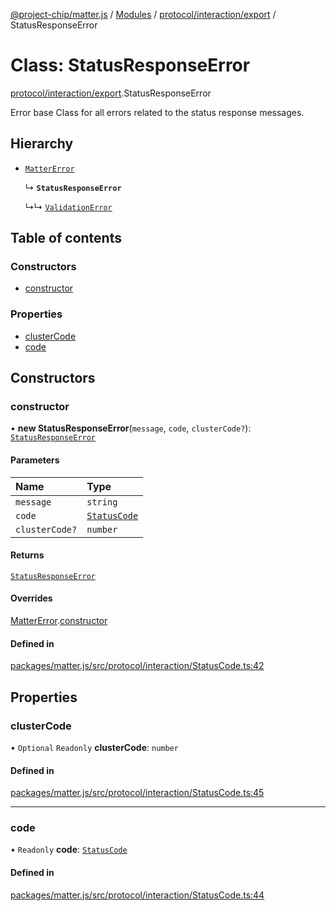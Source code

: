 [@project-chip/matter.js](../README.md) / [Modules](../modules.md) / [protocol/interaction/export](../modules/protocol_interaction_export.md) / StatusResponseError

# Class: StatusResponseError

[protocol/interaction/export](../modules/protocol_interaction_export.md).StatusResponseError

Error base Class for all errors related to the status response messages.

## Hierarchy

- [`MatterError`](common_export.MatterError.md)

  ↳ **`StatusResponseError`**

  ↳↳ [`ValidationError`](common_export.ValidationError.md)

## Table of contents

### Constructors

- [constructor](protocol_interaction_export.StatusResponseError.md#constructor)

### Properties

- [clusterCode](protocol_interaction_export.StatusResponseError.md#clustercode)
- [code](protocol_interaction_export.StatusResponseError.md#code)

## Constructors

### constructor

• **new StatusResponseError**(`message`, `code`, `clusterCode?`): [`StatusResponseError`](protocol_interaction_export.StatusResponseError.md)

#### Parameters

| Name | Type |
| :------ | :------ |
| `message` | `string` |
| `code` | [`StatusCode`](../enums/protocol_interaction_export.StatusCode.md) |
| `clusterCode?` | `number` |

#### Returns

[`StatusResponseError`](protocol_interaction_export.StatusResponseError.md)

#### Overrides

[MatterError](common_export.MatterError.md).[constructor](common_export.MatterError.md#constructor)

#### Defined in

[packages/matter.js/src/protocol/interaction/StatusCode.ts:42](https://github.com/project-chip/matter.js/blob/e87b236f/packages/matter.js/src/protocol/interaction/StatusCode.ts#L42)

## Properties

### clusterCode

• `Optional` `Readonly` **clusterCode**: `number`

#### Defined in

[packages/matter.js/src/protocol/interaction/StatusCode.ts:45](https://github.com/project-chip/matter.js/blob/e87b236f/packages/matter.js/src/protocol/interaction/StatusCode.ts#L45)

___

### code

• `Readonly` **code**: [`StatusCode`](../enums/protocol_interaction_export.StatusCode.md)

#### Defined in

[packages/matter.js/src/protocol/interaction/StatusCode.ts:44](https://github.com/project-chip/matter.js/blob/e87b236f/packages/matter.js/src/protocol/interaction/StatusCode.ts#L44)
